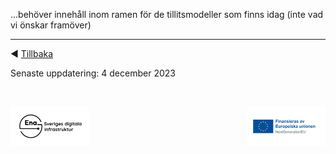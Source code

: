 ...behöver innehåll inom ramen för de tillitsmodeller som finns idag (inte vad vi önskar framöver)


---------

:arrow_backward: [Tillbaka](README.md)

Senaste uppdatering: 4 december 2023

<p>&nbsp;</p>
<p>
<img align="left" src="../images/Ena-logo.png" width="25%" Height="25%"></img>
<img align="right" src="../images/NextGenEU-logo.png" width="25%" Height="25%"></img>
</p>

